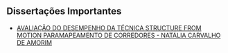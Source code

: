 
## Dissertações Importantes

- [AVALIAÇÃO DO DESEMPENHO DA TÉCNICA STRUCTURE FROM MOTION PARAMAPEAMENTO DE CORREDORES - NATÁLIA CARVALHO DE AMORIM]( https://acervodigital.ufpr.br/bitstream/handle/1884/69364/R%20-%20D%20-%20NATALIA%20CARVALHO%20DE%20AMORIM.pdf)


